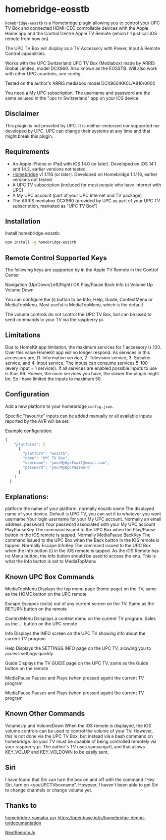 # homebridge-eosstb

`homebridge-eosstb` is a Homebridge plugin allowing you to control your UPC TV Box and connected HDMI-CEC controllable devices with the Apple Home app and the Control Centre Apple TV Remote (which I'll just call iOS remote from now on).

The UPC TV Box will display as a TV Accessory with Power, Input & Remote Control capabilities.

Works with the UPC Switzerland UPC TV Box (Mediabox) made by ARRIS Global Limited, model DCX960. Also known as the EOSSTB.
Will also work with other UPC countries, see config.

Tested on the author's ARRIS mediabox model DCX960/KK0L/A816/0000

You need a My UPC subscription.
The username and password are the same as used in the "upc tv Switzerland" app on your iOS device.

## Disclaimer
This plugin is not provided by UPC. It is neither endorsed nor supported nor developed by UPC. 
UPC can change their systems at any time and that might break this plugin.


## Requirements
* An Apple iPhone or iPad with iOS 14.0 (or later). Developed on iOS 14.1 and 14.2, earlier versions not tested.
* [Homebridge](https://homebridge.io/) v1.1.116 (or later). Developed on Homebridge 1.1.116, earlier versions not tested.
* A UPC TV subscription (included for most people who have internet with UPC)
* A My UPC account (part of your UPC Internet and TV package)
* The ARRIS mediabox DCX960 (provided by UPC as part of your UPC TV subscription, marketed as "UPC TV Box")

## Installation
Install homebridge-eosstb:
```sh
npm install -g homebridge-eosstb
```

## Remote Control Supported Keys
The following keys are supported by in the Apple TV Remote in the Control Center

Navigation (Up/Down/Left/Right)	
OK
Play/Pause
Back
Info (i)
Volume Up
Volume Down

You can configure the (i) button to be Info, Help, Guide, ContextMenu or MediaTopMenu.
Most useful is MediaTopMenu, which is the default

The volume controls do not control the UPC TV Box, but can be used to send commands to your TV via the raspberry pi.


## Limitations
Due to HomeKit app limitation, the maximum services for 1 accessory is 100. Over this value HomeKit app will no longer respond. 
As services in this accessory are, (1. Information service, 2. Television service, 3. Speaker service, and 4. Input service. The inputs can consume services 5-100 (every input = 1 service)). If all services are enabled possible inputs to use is thus 96.
Hoever, the more services you have, the slower the plugin might be. So I have limited the inputs to maximum 50.

## Configuration
Add a new platform to your homebridge `config.json`.

Specific "favourite" inputs can be added manually or all available inputs reported by the AVR will be set.

Example configuration:

```js
{
    "platforms": [
      {
        "platform": "eosstb",
        "name": "UPC TV Box",
        "username": "yourMyUpcEmail@email.com",
        "password": "yourMyUpcPassword"
      }
    ]
  }
```
## Explanations:
platform    the name of your platform, normally eosstb
name        The displayed name of your device. Default is UPC TV, you can set it to whatever you want
username    Your login username for your My UPC account. Normally an email address.
password    Your password associated with your My UPC account
PlayPauseKey    The command issued to the UPC Box when the Play/Pause button in the iOS remote is tapped. Normally MediaPause
BackKey     The command issued to the UPC Box when the Back button in the iOS remote is tapped. Normally Escape
InfoKey     The command issued to the UPC Box when the Info button (i) in the iOS remote is tapped. As the iOS Remote has no Menu button, the Info button should be used to access the enu. This is what the Info button is set to MediaTopMenu

## Known UPC Box Commands
MediaTopMenu    Displays the top menu page (home page) on the TV, same as the HOME button on the UPC remote

Escape  Escapes (exits) out of any current screen on the TV. Same as the RETURN button on the remote

ContextMenu     Dsisplays a context menu on the current TV program. Sales as the ... button on the UPC remote

Info    Displays the INFO screen on the UPC TV showing info about the current TV program

Help    Displays the SETTINGS INFO page on the UPC TV, allowing you to access settings quickly

Guide   Displays the TV GUIDE page on the UPC TV, same as the Guide button on the remote

MediaPause  Pauses and Plays (when pressed again) the current TV program

MediaPause  Pauses and Plays (when pressed again) the current TV program

## Known Other Commands
VolumeUp and VolumeDown When the iOS remote is displayed, the iOS volume controls can be used to control the volume of your TV. However, this is not done via the UPC TV Box, but instead via a bash command on homebridge. So your TV must be cpaable of being controlled remotely via your raspberry pi. The author's TV uses samsungctl, and that allows KEY_VOLUP and KEY_VOLDOWN to be easily sent.

## Siri
I have found that Siri can turn the box on and off with the command "Hey Siri, turn on <youUPCTVboxname". However, I haven't been able to get Siri to change channels or change volume yet.


## Thanks to
[homebridge-yamaha-avr](https://github.com/ACDR/homebridge-yamaha-avr)
https://openbase.io/js/homebridge-denon-tv/documentation

[NextRemoteJs](https://github.com/basst85/NextRemoteJs/)
